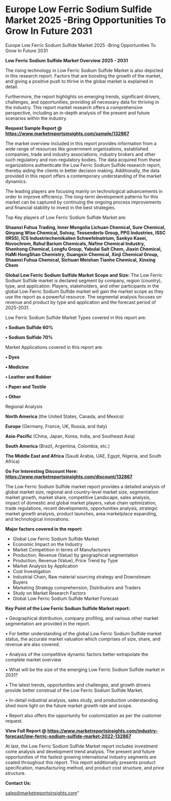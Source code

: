 # Europe Low Ferric Sodium Sulfide Market 2025 -Bring Opportunities To Grow In Future 2031
Europe Low Ferric Sodium Sulfide Market 2025 -Bring Opportunities To Grow In Future 2031

<Strong> Low Ferric Sodium Sulfide Market Overview 2025 - 2031</strong>

The rising technology in Low Ferric Sodium Sulfide Market is also depicted in this research report. Factors that are boosting the growth of the market, and giving a positive push to thrive in the global market is explained in detail.

Furthermore, the report highlights on emerging trends, significant drivers, challenges, and opportunities, providing all necessary data for thriving in the industry. This report market research offers a comprehensive perspective, including an in-depth analysis of the present and future scenarios within the industry.

<strong>Request Sample Report @ <a href=https://www.marketreportsinsights.com/sample/132867>https://www.marketreportsinsights.com/sample/132867</a></strong>

The market overview included in this report provides information from a wide range of resources like government organizations, established companies, trade and industry associations, industry brokers and other such regulatory and non-regulatory bodies. The data acquired from these organizations authenticate the Low Ferric Sodium Sulfide research report, thereby aiding the clients in better decision making. Additionally, the data provided in this report offers a contemporary understanding of the market dynamics.

The leading players are focusing mainly on technological advancements in order to improve efficiency. The long-term development patterns for this market can be captured by continuing the ongoing process improvements and financial stability to invest in the best strategies.

Top Key players of Low Ferric Sodium Sulfide Market are:

<strong>Shaanxi Fuhua Trading, Inner Mongolia Lichuan Chemical, Sure Chemical, Qinyang Wise Chemical, Solvay, Tessenderlo Group, PPG Industries, ISSC (IRSS), ICS Industriechemikalien Schwefelnatrium, Sankyo Kasei, Novochrom, Rahul Barium Chemicals, Nafine Chemical Industry, Shenhong Chemical, Longfu Group, Yabulai Salt Chem, Jiaxin Chemical, HaMi HongShan Chemistry, Guangxin Chemical, Xinji Chemical Group, Shaanxi Fuhua Chemical, Sichuan Meishan Tianhe Chemical, Xinxing Chem</strong>

<strong><b>Global Low Ferric Sodium Sulfide Market Scope and Size:</b></strong>
The Low Ferric Sodium Sulfide market is declared segment by company, region (country), type, and application. Players, stakeholders, and other participants in the global Low Ferric Sodium Sulfide market will gain the market scope as they use the report as a powerful resource. The segmental analysis focuses on revenue and product by type and application and the forecast period of 2025-2031.

Low Ferric Sodium Sulfide Market Types covered in this report are:

<strong>• Sodium Sulfide 60%

• Sodium Sulfide 70%</strong>

Market Applications covered in this report are:

<strong>• Dyes

• Medicine

• Leather and Rubber

• Paper and Textile

• Other</strong> 

Regional Analysis

<strong>North America</strong> (the United States, Canada, and Mexico)

<strong>Europe</strong> (Germany, France, UK, Russia, and Italy)

<strong>Asia-Pacific</strong> (China, Japan, Korea, India, and Southeast Asia)

<strong>South America</strong> (Brazil, Argentina, Colombia, etc.)

<strong>The Middle East and Africa</strong> (Saudi Arabia, UAE, Egypt, Nigeria, and South Africa)

<strong>Go For Interesting Discount Here: <a href=https://www.marketreportsinsights.com/discount/132867>https://www.marketreportsinsights.com/discount/132867</a></strong>

The Low Ferric Sodium Sulfide market report provides a detailed analysis of global market size, regional and country-level market size, segmentation market growth, market share, competitive Landscape, sales analysis, impact of domestic and global market players, value chain optimization, trade regulations, recent developments, opportunities analysis, strategic market growth analysis, product launches, area marketplace expanding, and technological innovations.

<strong><b>Major factors covered in the report:</b></strong>
<ul>
  <li>Global Low Ferric Sodium Sulfide Market </li>
  <li>Economic Impact on the Industry</li>
  <li>Market Competition in terms of Manufacturers</li>
  <li>Production, Revenue (Value) by geographical segmentation</li>
  <li>Production, Revenue (Value), Price Trend by Type</li>
  <li>Market Analysis by Application</li>
  <li>Cost Investigation</li>
  <li>Industrial Chain, Raw material sourcing strategy and Downstream Buyers</li>
  <li>Marketing Strategy comprehension, Distributors and Traders</li>
  <li>Study on Market Research Factors</li>
  <li>Global Low Ferric Sodium Sulfide Market Forecast</li>
</ul>

<strong><b>Key Point of the Low Ferric Sodium Sulfide Market report:</b></strong>

• Geographical distribution, company profiling, and various other market segmentation are provided in the report.

• For better understanding of the global Low Ferric Sodium Sulfide market status, the accurate market valuation which comprises of size, share, and revenue are also covered.

• Analysis of the competitive dynamic factors better extrapolate the complete market overview

• What will be the size of the emerging Low Ferric Sodium Sulfide market in 2031?

• The latest trends, opportunities and challenges, and growth drivers provide better construal of the Low Ferric Sodium Sulfide Market.

• In-detail industrial analysis, sales study, and production understanding shed more light on the future market growth rate and scope.

• Report also offers the opportunity for customization as per the customer request.

<strong><b>View Full Report @ <a href=https://www.marketreportsinsights.com/industry-forecast/low-ferric-sodium-sulfide-market-2022-132867>https://www.marketreportsinsights.com/industry-forecast/low-ferric-sodium-sulfide-market-2022-132867</a></b></strong>


At last, the Low Ferric Sodium Sulfide Market report includes investment come analysis and development trend analysis. The present and future opportunities of the fastest growing international industry segments are coated throughout this report. This report additionally presents product specification, manufacturing method, and product cost structure, and price structure.

<strong>Contact Us:</strong>

sales@marketreportsinsights.com"
